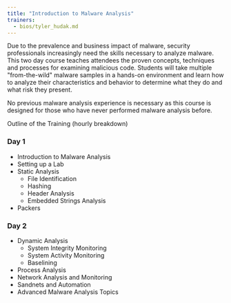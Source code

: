 ```yaml
---
title: "Introduction to Malware Analysis"
trainers:
  - bios/tyler_hudak.md
---
```


Due to the prevalence and business impact of malware, security professionals increasingly need the skills necessary to analyze malware. This two day course teaches attendees the proven concepts, techniques and processes for examining malicious code. Students will take multiple "from-the-wild" malware samples in a hands-on environment and learn how to analyze their characteristics and behavior to determine what they do and what risk they present. 

No previous malware analysis experience is necessary as this course is designed for those who have never performed malware analysis before.

Outline of the Training (hourly breakdown)

### Day 1

- Introduction to Malware Analysis
- Setting up a Lab
- Static Analysis
  - File Identification
  - Hashing
  - Header Analysis
  - Embedded Strings Analysis
- Packers

### Day 2

- Dynamic Analysis
  - System Integrity Monitoring
  - System Activity Monitoring
  - Baselining
- Process Analysis
- Network Analysis and Monitoring
- Sandnets and Automation
- Advanced Malware Analysis Topics